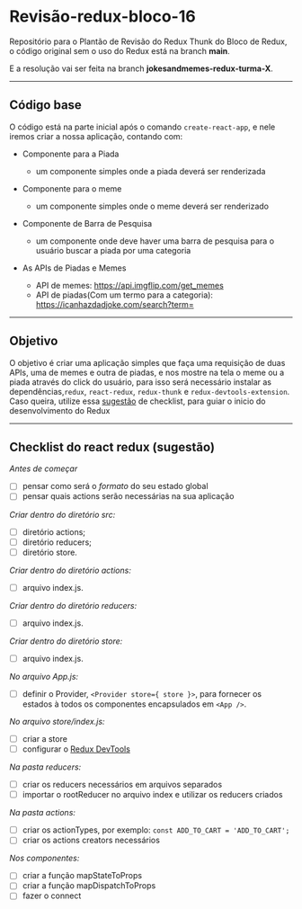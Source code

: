 # Revisão-redux-bloco-16
Repositório para o Plantão de Revisão do Redux Thunk do Bloco de Redux, o código original sem o uso do Redux está na branch **main**.

E a resolução vai ser feita na branch **jokesandmemes-redux-turma-X**.

---

## Código base

O código está na parte inicial após o comando `create-react-app`, e nele iremos criar a nossa aplicação, contando com:

- Componente para a Piada
  - um componente simples onde a piada deverá ser renderizada

- Componente para o meme
  - um componente simples onde o meme deverá ser renderizado

- Componente de Barra de Pesquisa
  - um componente onde deve haver uma barra de pesquisa para o usuário buscar a piada por uma categoria

- As APIs de Piadas e Memes
  - API de memes: https://api.imgflip.com/get_memes
  - API de piadas(Com um termo para a categoria): https://icanhazdadjoke.com/search?term=

---

## Objetivo

O objetivo é criar uma aplicação simples que faça uma requisição de duas APIs, uma de memes e outra de piadas, e nos mostre na tela o meme ou a piada através do click do usuário, para isso será necessário instalar as dependências,`redux`, `react-redux`, `redux-thunk` e `redux-devtools-extension`. Caso queira, utilize essa [sugestão](##-checklist-do-react-redux-(sugestão)) de checklist, para guiar o inicio do desenvolvimento do Redux

---
## Checklist do react redux (sugestão)

*Antes de começar*
- [ ] pensar como será o *formato* do seu estado global
- [ ] pensar quais actions serão necessárias na sua aplicação

*Criar dentro do diretório src:*
- [ ] diretório actions;
- [ ] diretório reducers;
- [ ] diretório store.

*Criar dentro do diretório actions:*
- [ ] arquivo index.js.

*Criar dentro do diretório reducers:*
- [ ] arquivo index.js.

*Criar dentro do diretório store:*
- [ ] arquivo index.js.

*No arquivo App.js:*
- [ ] definir o Provider, `<Provider store={ store }>`, para fornecer os estados à todos os componentes encapsulados em `<App />`.

*No arquivo store/index.js:*
- [ ] criar a store
- [ ] configurar o [Redux DevTools](https://github.com/reduxjs/redux-devtools)

*Na pasta reducers:*
- [ ] criar os reducers necessários em arquivos separados
- [ ] importar o rootReducer no arquivo index e utilizar os reducers criados

*Na pasta actions:*
- [ ] criar os actionTypes, por exemplo: `const ADD_TO_CART = 'ADD_TO_CART';`
- [ ] criar os actions creators necessários

*Nos componentes:*
- [ ] criar a função mapStateToProps
- [ ] criar a função mapDispatchToProps
- [ ] fazer o connect

